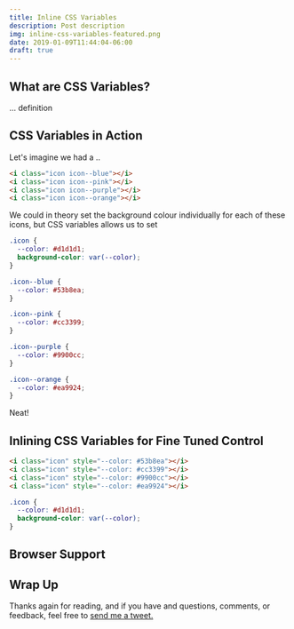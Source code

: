 ```yaml
---
title: Inline CSS Variables
description: Post description
img: inline-css-variables-featured.png
date: 2019-01-09T11:44:04-06:00
draft: true
---
```


## What are CSS Variables?

... definition

## CSS Variables in Action

Let's imagine we had a ..

```html
<i class="icon icon--blue"></i>
<i class="icon icon--pink"></i>
<i class="icon icon--purple"></i>
<i class="icon icon--orange"></i>
```

We could in theory set the background colour individually for each of these icons, but CSS variables allows us to set

```css
.icon {
  --color: #d1d1d1;
  background-color: var(--color);
}

.icon--blue {
  --color: #53b8ea;
}

.icon--pink {
  --color: #cc3399;
}

.icon--purple {
  --color: #9900cc;
}

.icon--orange {
  --color: #ea9924;
}
```

Neat!

## Inlining CSS Variables for Fine Tuned Control

```html
<i class="icon" style="--color: #53b8ea"></i>
<i class="icon" style="--color: #cc3399"></i>
<i class="icon" style="--color: #9900cc"></i>
<i class="icon" style="--color: #ea9924"></i>
```

```css
.icon {
  --color: #d1d1d1;
  background-color: var(--color);
}
```

## Browser Support

## Wrap Up

Thanks again for reading, and if you have and questions, comments, or feedback, feel free to <a href="http://twitter.com/home?status=@nicksalloum_ I got a question for you!" target="_blank">send me a tweet.</a>
